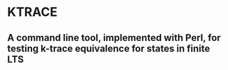 # KTRACE
## A command line tool, implemented with Perl, for testing k-trace equivalence for states in finite LTS